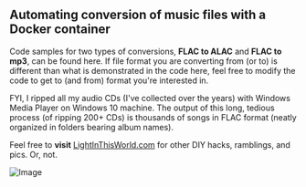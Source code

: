 ## Automating conversion of music files with a Docker container

Code samples for two types of conversions, **FLAC to ALAC** and **FLAC to mp3**, can be found here. If file format you are converting from (or to) is different than what is demonstrated in the code here, feel free to modify the code to get to (and from) format you're interested in.

FYI, I ripped all my audio CDs (I've collected over the years) with Windows Media Player on Windows 10 machine. The output of this long, tedious process (of ripping 200+ CDs) is thousands of songs in FLAC format (neatly organized in folders bearing album names).

Feel free to **visit** [LightInThisWorld.com](https://lightinthisworld.com) for other DIY hacks, ramblings, and pics. Or, not.

![Image](https://live.staticflickr.com/65535/51989842751_46acc6462e_b.jpg)
